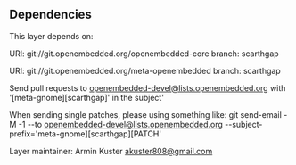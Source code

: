 Dependencies
------------
This layer depends on:

URI: git://git.openembedded.org/openembedded-core
branch: scarthgap

URI: git://git.openembedded.org/meta-openembedded
branch: scarthgap

Send pull requests to openembedded-devel@lists.openembedded.org with '[meta-gnome][scarthgap]' in the subject'

When sending single patches, please using something like:
git send-email -M -1 --to openembedded-devel@lists.openembedded.org --subject-prefix='meta-gnome][scarthgap][PATCH'

Layer maintainer: Armin Kuster <akuster808@gmail.com>

